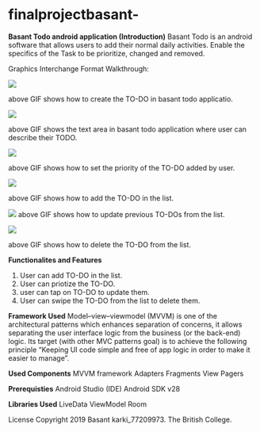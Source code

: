 # finalprojectbasant-

**Basant Todo android application (Introduction)**
Basant Todo is an android software that allows users to add their normal daily activities. Enable the specifics of the Task to be prioritize, changed and removed.

Graphics Interchange Format Walkthrough:

![](create.gif)

above GIF shows how to create the TO-DO in basant todo applicatio.

![](type.gif)

above GIF shows the text area in basant todo application where user can describe their TODO.

![](priority.gif)

above GIF shows how to set the priority of the TO-DO added by user.

![](add.gif)

above GIF shows how to add the TO-DO in the list.

![](update.gif)
above GIF shows how to update previous TO-DOs from the list.

![](delete.gif)

above GIF shows how to delete the TO-DO from the list.


**Functionalites and Features**
1. User can add TO-DO in the list.
2. User can priotize the TO-DO.
3. user can tap on TO-DO to update them.
4. User can swipe the TO-DO from the list to delete them.

**Framework Used**
Model–view–viewmodel (MVVM) is one of the architectural patterns which enhances separation of concerns, it allows separating the user interface logic from the business (or the back-end) logic. Its target (with other MVC patterns goal) is to achieve the following principle “Keeping UI code simple and free of app logic in order to make it easier to manage”.

**Used Components**
MVVM framework
Adapters
Fragments
View Pagers

**Prerequisties**
Android Studio (IDE)
Android SDK v28

**Libraries Used**
LiveData
ViewModel
Room

License
Copyright 2019 Basant karki_77209973. The British College.